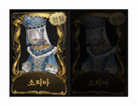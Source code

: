 <html>
	<head>
		<title>스킨표</title>
	</head>
	<body>
		<img id="aa1" src="melly_1.png" width=100 height=150 
			align="left" border="3" alt="오류"/>
		<img id="aa1_" src="melly_01.png" width=100 height=150 
			align="left" border="3" alt="오류"/>
	</body>
</html>
